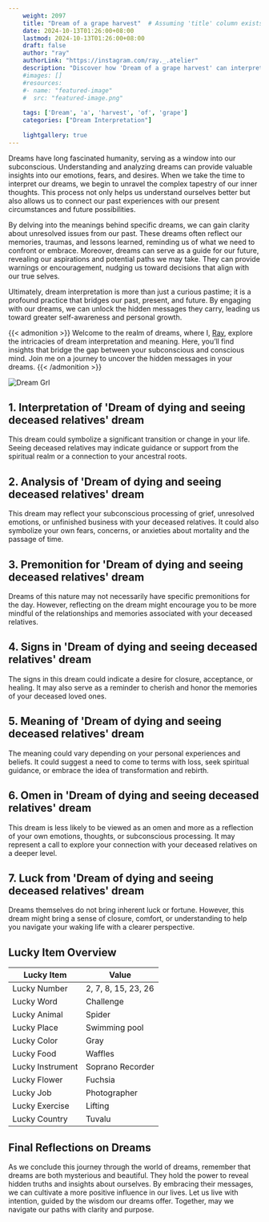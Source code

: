 ```yaml
---
    weight: 2097
    title: "Dream of a grape harvest"  # Assuming 'title' column exists
    date: 2024-10-13T01:26:00+08:00
    lastmod: 2024-10-13T01:26:00+08:00
    draft: false
    author: "ray"
    authorLink: "https://instagram.com/ray._.atelier"
    description: "Discover how 'Dream of a grape harvest' can interpret your future and uncover its significant meanings in your life."
    #images: []
    #resources:
    #- name: "featured-image"
    #  src: "featured-image.png"
    
    tags: ['Dream', 'a', 'harvest', 'of', 'grape']
    categories: ["Dream Interpretation"]
    
    lightgallery: true
---
```

    
Dreams have long fascinated humanity, serving as a window into our subconscious. Understanding and analyzing dreams can provide valuable insights into our emotions, fears, and desires. When we take the time to interpret our dreams, we begin to unravel the complex tapestry of our inner thoughts. This process not only helps us understand ourselves better but also allows us to connect our past experiences with our present circumstances and future possibilities.

By delving into the meanings behind specific dreams, we can gain clarity about unresolved issues from our past. These dreams often reflect our memories, traumas, and lessons learned, reminding us of what we need to confront or embrace. Moreover, dreams can serve as a guide for our future, revealing our aspirations and potential paths we may take. They can provide warnings or encouragement, nudging us toward decisions that align with our true selves.

Ultimately, dream interpretation is more than just a curious pastime; it is a profound practice that bridges our past, present, and future. By engaging with our dreams, we can unlock the hidden messages they carry, leading us toward greater self-awareness and personal growth.

{{< admonition >}}
Welcome to the realm of dreams, where I, [Ray](https://instagram.com/ray._.atelier), explore the intricacies of dream interpretation and meaning. Here, you’ll find insights that bridge the gap between your subconscious and conscious mind. Join me on a journey to uncover the hidden messages in your dreams.
{{< /admonition >}}

![Dream Grl](https://cdn.pixabay.com/photo/2017/11/02/03/35/gothic-2910057_1280.jpg "Dream Grl")

## 1. Interpretation of 'Dream of dying and seeing deceased relatives' dream

This dream could symbolize a significant transition or change in your life. Seeing deceased relatives may indicate guidance or support from the spiritual realm or a connection to your ancestral roots.

## 2. Analysis of 'Dream of dying and seeing deceased relatives' dream

This dream may reflect your subconscious processing of grief, unresolved emotions, or unfinished business with your deceased relatives. It could also symbolize your own fears, concerns, or anxieties about mortality and the passage of time.

## 3. Premonition for 'Dream of dying and seeing deceased relatives' dream

Dreams of this nature may not necessarily have specific premonitions for the day. However, reflecting on the dream might encourage you to be more mindful of the relationships and memories associated with your deceased relatives.

## 4. Signs in 'Dream of dying and seeing deceased relatives' dream

The signs in this dream could indicate a desire for closure, acceptance, or healing. It may also serve as a reminder to cherish and honor the memories of your deceased loved ones.

## 5. Meaning of 'Dream of dying and seeing deceased relatives' dream

The meaning could vary depending on your personal experiences and beliefs. It could suggest a need to come to terms with loss, seek spiritual guidance, or embrace the idea of transformation and rebirth.

## 6. Omen in 'Dream of dying and seeing deceased relatives' dream

This dream is less likely to be viewed as an omen and more as a reflection of your own emotions, thoughts, or subconscious processing. It may represent a call to explore your connection with your deceased relatives on a deeper level.

## 7. Luck from 'Dream of dying and seeing deceased relatives' dream

Dreams themselves do not bring inherent luck or fortune. However, this dream might bring a sense of closure, comfort, or understanding to help you navigate your waking life with a clearer perspective.

## Lucky Item Overview
| Lucky Item          | Value              |
|---------------|--------------------|
| Lucky Number        | 2, 7, 8, 15, 23, 26  |
| Lucky Word          | Challenge |
| Lucky Animal        | Spider |
| Lucky Place         | Swimming pool     |
| Lucky Color         | Gray     |
| Lucky Food          | Waffles      |
| Lucky Instrument    | Soprano Recorder |
| Lucky Flower        | Fuchsia    |
| Lucky Job           | Photographer       |
| Lucky Exercise      | Lifting  |
| Lucky Country       | Tuvalu    |


##  Final Reflections on Dreams

As we conclude this journey through the world of dreams, remember that dreams are both mysterious and beautiful. They hold the power to reveal hidden truths and insights about ourselves. By embracing their messages, we can cultivate a more positive influence in our lives. Let us live with intention, guided by the wisdom our dreams offer. Together, may we navigate our paths with clarity and purpose.
